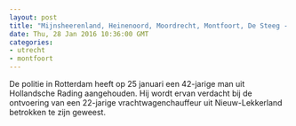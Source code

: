 ```yaml
---
layout: post
title: "Mijnsheerenland, Heinenoord, Moordrecht, Montfoort, De Steeg - Aanhouding in ontvoeringszaak Mijnsheerenland"
date: Thu, 28 Jan 2016 10:36:00 GMT
categories: 
- utrecht 
- montfoort 
---
```


De politie in Rotterdam heeft op 25 januari een 42-jarige man uit Hollandsche Rading aangehouden. Hij wordt ervan verdacht bij de ontvoering van een 22-jarige vrachtwagenchauffeur uit Nieuw-Lekkerland betrokken te zijn geweest.
